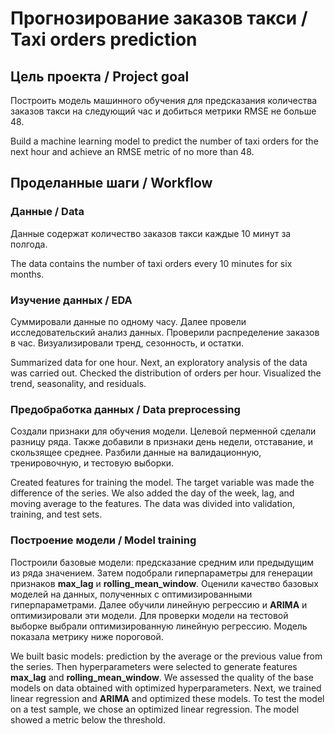 # Прогнозирование заказов такси / Taxi orders prediction

## Цель проекта / Project goal
Построить модель машинного обучения для предсказания количества заказов такси на следующий час и добиться метрики RMSE не больше 48.

Build a machine learning model to predict the number of taxi orders for the next hour and achieve an RMSE metric of no more than 48.

## Проделанные шаги / Workflow

### Данные / Data
Данные содержат количество заказов такси каждые 10 минут за полгода.

The data contains the number of taxi orders every 10 minutes for six months.


### Изучение данных / EDA
Суммировали данные по одному часу. Далее провели исследовательский анализ данных. Проверили распределение заказов в час. Визуализировали тренд, сезонность, и остатки.

Summarized data for one hour. Next, an exploratory analysis of the data was carried out. Checked the distribution of orders per hour. Visualized the trend, seasonality, and residuals.


### Предобработка данных / Data preprocessing
Создали признаки для обучения модели. Целевой перменной сделали разницу ряда. Также добавили в признаки день недели, отставание, и скользящее среднее. Разбили данные на валидационную, тренировочную, и тестовую выборки.

Created features for training the model. The target variable was made the difference of the series. We also added the day of the week, lag, and moving average to the features. The data was divided into validation, training, and test sets.


### Построение модели / Model training
Построили базовые модели: предсказание средним или предыдущим из ряда значением. Затем подобрали гиперпараметры для генерации признаков **max_lag** и **rolling_mean_window**. Оценили качество базовых моделей на данных, полученных с оптимизированными гиперпараметрами. Далее обучили линейную регрессию и **ARIMA** и оптимизировали эти модели. Для проверки модели на тестовой выборке выбрали оптимизированную линейную регрессию. Модель показала метрику ниже пороговой.

We built basic models: prediction by the average or the previous value from the series. Then hyperparameters were selected to generate features **max_lag** and **rolling_mean_window**. We assessed the quality of the base models on data obtained with optimized hyperparameters. Next, we trained linear regression and **ARIMA** and optimized these models. To test the model on a test sample, we chose an optimized linear regression. The model showed a metric below the threshold.
